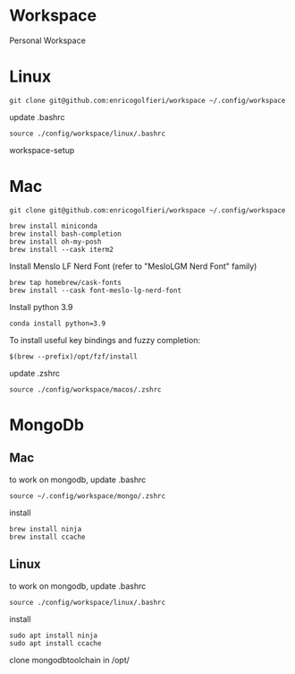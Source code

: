 # Workspace
Personal Workspace

# Linux 
`
git clone git@github.com:enricogolfieri/workspace ~/.config/workspace 
`

update .bashrc

`
source ./config/workspace/linux/.bashrc
`

workspace-setup
# Mac 

```
git clone git@github.com:enricogolfieri/workspace ~/.config/workspace 
```

```
brew install miniconda
brew install bash-completion
brew install oh-my-posh
brew install --cask iterm2
```

Install Menslo LF Nerd Font (refer to "MesloLGM Nerd Font" family)
```
brew tap homebrew/cask-fonts
brew install --cask font-meslo-lg-nerd-font
```

Install python 3.9
```
conda install python=3.9 
```


To install useful key bindings and fuzzy completion:

```
$(brew --prefix)/opt/fzf/install
```

update .zshrc

```
source ./config/workspace/macos/.zshrc
```

# MongoDb 

## Mac
to work on mongodb, update .bashrc 

```
source ~/.config/workspace/mongo/.zshrc
```

install 

```
brew install ninja 
brew install ccache
```

## Linux 

to work on mongodb, update .bashrc 

```
source ./config/workspace/linux/.bashrc
```

install 

```
sudo apt install ninja 
sudo apt install ccache 
```

clone mongodbtoolchain in /opt/


